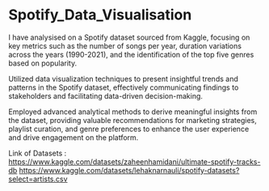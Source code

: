 # Spotify_Data_Visualisation

I have analysised on a Spotify dataset sourced from Kaggle, focusing on key metrics such as the number of songs per year, duration variations across the years (1990-2021), and the identification of the top five genres based on popularity.

Utilized data visualization techniques to present insightful trends and patterns in the Spotify dataset, effectively communicating findings to stakeholders and facilitating data-driven decision-making.

Employed advanced analytical methods to derive meaningful insights from the dataset, providing valuable recommendations for marketing strategies, playlist curation, and genre preferences to enhance the user experience and drive engagement on the platform.

Link of Datasets :
https://www.kaggle.com/datasets/zaheenhamidani/ultimate-spotify-tracks-db
https://www.kaggle.com/datasets/lehaknarnauli/spotify-datasets?select=artists.csv
